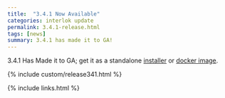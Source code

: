 ```yaml
---
title:  "3.4.1 Now Available"
categories: interlok update
permalink: 3.4.1-release.html
tags: [news]
summary: 3.4.1 has made it to GA!
---
```


3.4.1 Has Made it to GA; get it as a standalone [installer][] or [docker image][].

{% include custom/release341.html %}


[installer]: https://development.adaptris.net/installers
[docker image]: https://hub.docker.com/r/adaptris/interlok/tags
{% include links.html %}
